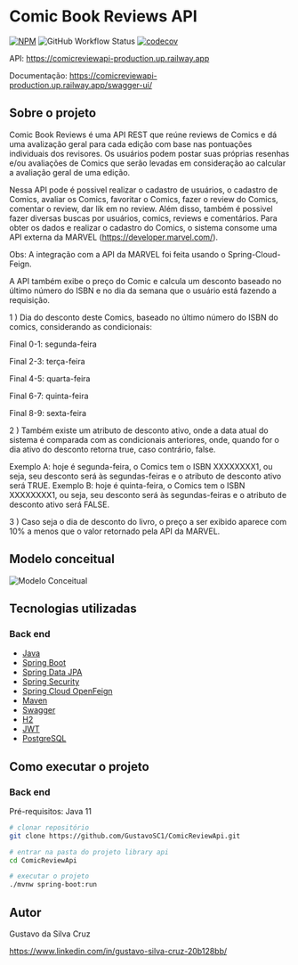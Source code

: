 # Comic Book Reviews API
[![NPM](https://img.shields.io/npm/l/react)](https://github.com/GustavoSC1/ComicReviewApi/blob/main/LICENCE)
![GitHub Workflow Status](https://img.shields.io/github/actions/workflow/status/GustavoSC1/ComicReviewApi/maven.yml?branch=main)
[![codecov](https://codecov.io/gh/GustavoSC1/ComicReviewApi/branch/main/graph/badge.svg?token=5K6EIQ8WIG)](https://codecov.io/gh/GustavoSC1/ComicReviewApi)

API: https://comicreviewapi-production.up.railway.app

Documentação: https://comicreviewapi-production.up.railway.app/swagger-ui/

## Sobre o projeto

Comic Book Reviews é uma API REST que reúne reviews de Comics e dá uma avalização geral para cada edição com base nas pontuações individuais dos revisores. Os usuários podem postar suas próprias resenhas e/ou avaliações de Comics que serão levadas em consideração ao calcular a avaliação geral de uma edição.

Nessa API pode é possivel realizar o cadastro de usuários, o cadastro de Comics, avaliar os Comics, favoritar o Comics, fazer o review do Comics, comentar o review, dar lik em no review. Além disso, também é possivel fazer diversas buscas por usuários, comics, reviews e comentários. Para obter os dados e realizar o cadastro do Comics, o sistema consome uma API externa da MARVEL (https://developer.marvel.com/).

Obs: A integração com a API da MARVEL foi feita usando o Spring-Cloud-Feign.

A API também exibe o preço do Comic e calcula um desconto baseado no último número do ISBN e no dia da semana que o usuário está fazendo a requisição.

1 ) Dia do desconto deste Comics, baseado no último número do ISBN do comics, considerando as condicionais:

Final 0-1: segunda-feira

Final 2-3: terça-feira

Final 4-5: quarta-feira

Final 6-7: quinta-feira

Final 8-9: sexta-feira

2 ) Também existe um atributo de desconto ativo, onde a data atual do sistema é comparada com as condicionais anteriores, onde, quando for o dia ativo do 
desconto retorna true, caso contrário, false.

Exemplo A: hoje é segunda-feira, o Comics tem o ISBN XXXXXXXX1, ou seja, seu desconto será às segundas-feiras e o atributo de desconto ativo será TRUE. 
Exemplo B: hoje é quinta-feira, o Comics tem o ISBN XXXXXXXX1, ou seja, seu desconto será às segundas-feiras e o atributo de desconto ativo será FALSE.

3 ) Caso seja o dia de desconto do livro, o preço a ser exibido aparece com 10% a menos que o valor retornado pela API da MARVEL.

## Modelo conceitual
![Modelo Conceitual](https://ik.imagekit.io/gustavosc/Untitled_Diagram.drawio__1__xgWAt8PHJ.png?ik-sdk-version=javascript-1.4.3&updatedAt=1673570650222)

## Tecnologias utilizadas
### Back end
- [Java](https://www.oracle.com/java/)
- [Spring Boot](https://spring.io/projects/spring-boot)
- [Spring Data JPA](https://spring.io/projects/spring-data-jpa)
- [Spring Security](https://spring.io/projects/spring-security)
- [Spring Cloud OpenFeign](https://spring.io/projects/spring-cloud-openfeign)
- [Maven](https://maven.apache.org/)
- [Swagger](https://swagger.io/)
- [H2](https://www.h2database.com/html/main.html)
- [JWT](https://jwt.io/)
- [PostgreSQL](https://www.postgresql.org/)

## Como executar o projeto

### Back end
Pré-requisitos: Java 11

```bash
# clonar repositório
git clone https://github.com/GustavoSC1/ComicReviewApi.git

# entrar na pasta do projeto library api
cd ComicReviewApi

# executar o projeto
./mvnw spring-boot:run
```

## Autor

Gustavo da Silva Cruz

https://www.linkedin.com/in/gustavo-silva-cruz-20b128bb/
